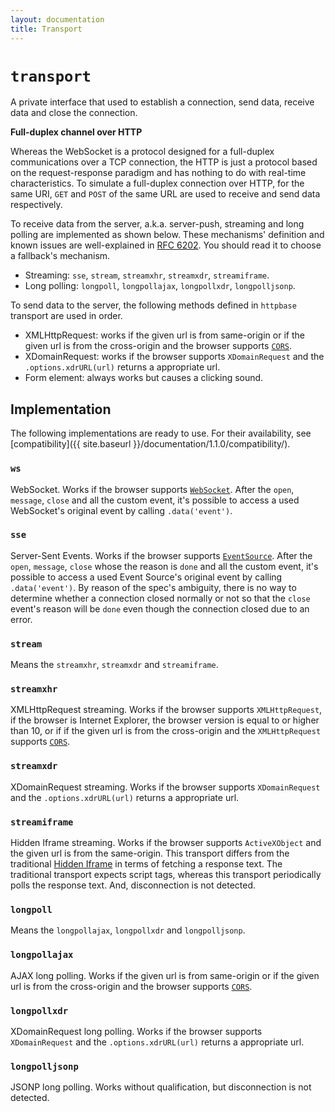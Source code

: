 ```yaml
---
layout: documentation
title: Transport
---
```


# `transport`
A private interface that used to establish a connection, send data, receive data and close the connection.

**Full-duplex channel over HTTP**

Whereas the WebSocket is a protocol designed for a full-duplex communications over a TCP connection, the HTTP is just a protocol based on the request-response paradigm and has nothing to do with real-time characteristics. To simulate a full-duplex connection over HTTP, for the same URI, `GET` and `POST` of the same URL are used to receive and send data respectively.

To receive data from the server, a.k.a. server-push, streaming and long polling are implemented as shown below. These mechanisms' definition and known issues are well-explained in [RFC 6202](http://tools.ietf.org/html/rfc6202). You should read it to choose a fallback's mechanism.

* Streaming: `sse`, `stream`, `streamxhr`, `streamxdr`, `streamiframe`.
* Long polling: `longpoll`, `longpollajax`, `longpollxdr`, `longpolljsonp`.

To send data to the server, the following methods defined in `httpbase` transport are used in order.

* XMLHttpRequest: works if the given url is from same-origin or if the given url is from the cross-origin and the browser supports [`CORS`](http://caniuse.com/#search=cors).
* XDomainRequest: works if the browser supports `XDomainRequest` and the `.options.xdrURL(url)` returns a appropriate url.
* Form element: always works but causes a clicking sound.

## Implementation
The following implementations are ready to use. For their availability, see [compatibility]({{ site.baseurl }}/documentation/1.1.0/compatibility/).

### `ws`

WebSocket. Works if the browser supports [`WebSocket`](http://caniuse.com/#search=websocket). After the `open`, `message`, `close` and all the custom event, it's possible to access a used WebSocket's original event by calling `.data('event')`.

### `sse`

Server-Sent Events. Works if the browser supports [`EventSource`](http://caniuse.com/#search=eventsource). After the `open`, `message`, `close` whose the reason is `done` and all the custom event, it's possible to access a used Event Source's original event by calling `.data('event')`. By reason of the spec's ambiguity, there is no way to determine whether a connection closed normally or not so that the `close` event's reason will be `done` even though the connection closed due to an error.

### `stream`

Means the `streamxhr`, `streamxdr` and `streamiframe`.

### `streamxhr`

XMLHttpRequest streaming. Works if the browser supports `XMLHttpRequest`, if the browser is Internet Explorer, the browser version is equal to or higher than 10, or if if the given url is from the cross-origin and the `XMLHttpRequest` supports [`CORS`](http://caniuse.com/#search=cors). 

### `streamxdr`

XDomainRequest streaming. Works if the browser supports `XDomainRequest` and the `.options.xdrURL(url)` returns a appropriate url.

### `streamiframe`

Hidden Iframe streaming. Works if the browser supports `ActiveXObject` and the given url is from the same-origin. This transport differs from the traditional [Hidden Iframe](http://en.wikipedia.org/wiki/Comet_%28programming%29#Hidden_iframe) in terms of fetching a response text. The traditional transport expects script tags, whereas this transport periodically polls the response text. And, disconnection is not detected.

### `longpoll`

Means the `longpollajax`, `longpollxdr` and `longpolljsonp`. 

### `longpollajax`

AJAX long polling. Works if the given url is from same-origin or if the given url is from the cross-origin and the browser supports [`CORS`](http://caniuse.com/#search=cors).

### `longpollxdr`

XDomainRequest long polling. Works if the browser supports `XDomainRequest` and the `.options.xdrURL(url)` returns a appropriate url.

### `longpolljsonp` 

JSONP long polling. Works without qualification, but disconnection is not detected.